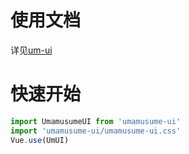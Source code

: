 <!--
 * @Author: Akarichan
 * @LastEditors: Akarichan
 * @Date: 2021-09-20 23:42:23
 * @LastEditTime: 2021-09-28 20:13:21
-->

# 使用文档
详见[um-ui](um-ui.akarichan.us)

# 快速开始
```js
import UmamusumeUI from 'umamusume-ui'
import 'umamusume-ui/umamusume-ui.css'
Vue.use(UmUI)
```